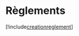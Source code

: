 # Règlements

[!include[creationreglement](reglements.creationreglement.autogen.md)]

















































































